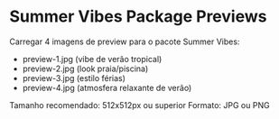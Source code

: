 # Summer Vibes Package Previews

Carregar 4 imagens de preview para o pacote Summer Vibes:
- preview-1.jpg (vibe de verão tropical)
- preview-2.jpg (look praia/piscina)
- preview-3.jpg (estilo férias)
- preview-4.jpg (atmosfera relaxante de verão)

Tamanho recomendado: 512x512px ou superior
Formato: JPG ou PNG
